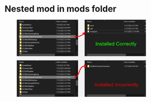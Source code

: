 # Nested mod in mods folder

<figure><img src="../../../.gitbook/assets/nestedmodfailed.png" alt=""><figcaption></figcaption></figure>

